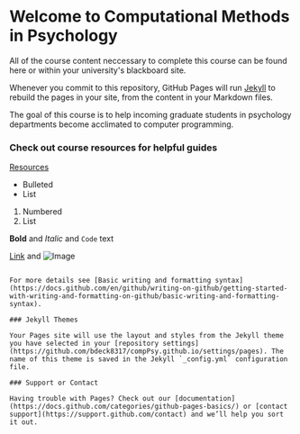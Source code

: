 # Welcome to Computational Methods in Psychology

All of the course content neccessary to complete this course can be found here or within your university's blackboard site.

Whenever you commit to this repository, GitHub Pages will run [Jekyll](https://jekyllrb.com/) to rebuild the pages in your site, from the content in your Markdown files.


The goal of this course is to help incoming graduate students in psychology departments become acclimated to computer programming. 


### Check out course resources for helpful guides
[Resources](resources.md)


- Bulleted
- List

1. Numbered
2. List

**Bold** and _Italic_ and `Code` text

[Link](url) and ![Image](src)
```

For more details see [Basic writing and formatting syntax](https://docs.github.com/en/github/writing-on-github/getting-started-with-writing-and-formatting-on-github/basic-writing-and-formatting-syntax).

### Jekyll Themes

Your Pages site will use the layout and styles from the Jekyll theme you have selected in your [repository settings](https://github.com/bdeck8317/compPsy.github.io/settings/pages). The name of this theme is saved in the Jekyll `_config.yml` configuration file.

### Support or Contact

Having trouble with Pages? Check out our [documentation](https://docs.github.com/categories/github-pages-basics/) or [contact support](https://support.github.com/contact) and we’ll help you sort it out.
